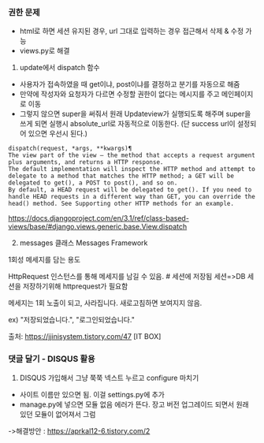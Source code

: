 ### 권한 문제
- html로 하면 세션 유지된 경우, url 그대로 입력하는 경우 접근해서 삭제 & 수정 가능
- views.py로 해결
1. update에서 dispatch 함수
- 사용자가 접속하였을 때 get이냐, post이냐를 결정하고 분기를 자동으로 해줌
- 만약에 작성자와 요청자가 다르면 수정할 권한이 없다는 메시지를 주고 메인페이지로 이동
- 그렇지 않으면 super을 써줘서 원래 Updateview가 실행되도록 해주며 super을 쓰게 되면 실행시 absolute_url로 자동적으로 이동한다. (단 success url이 설정되어 있으면 우선시 된다.)
```
dispatch(request, *args, **kwargs)¶
The view part of the view – the method that accepts a request argument plus arguments, and returns a HTTP response.
The default implementation will inspect the HTTP method and attempt to delegate to a method that matches the HTTP method; a GET will be delegated to get(), a POST to post(), and so on.
By default, a HEAD request will be delegated to get(). If you need to handle HEAD requests in a different way than GET, you can override the head() method. See Supporting other HTTP methods for an example.
```
https://docs.djangoproject.com/en/3.1/ref/class-based-views/base/#django.views.generic.base.View.dispatch

2. messages 클래스
Messages Framework 

1회성 메세지를 담는 용도

HttpRequest 인스턴스를 통해 메세지를 남길 수 있음. # 세션에 저장됨 세션=>DB 세션을 저장하기위해 httprequest가 필요함

메세지는 1회 노출이 되고, 사라집니다. 새로고침하면 보여지지 않음.

ex) "저장되었습니다.", "로그인되었습니다."

출처: https://jjinisystem.tistory.com/47 [IT BOX]

### 댓글 달기 - DISQUS 활용
1. DISQUS 가입해서 그냥 쭉쭉 넥스트 누르고 configure 마치기
- 사이트 이름만 있으면 됨. 이걸 settings.py에 추가
- manage.py에 넣으면 모듈 없음 에러가 뜬다. 장고 버전 업그레이드 되면서 원래 있던 모듈이 없어져서 그럼

->해결방안 : https://aprkal12-6.tistory.com/2
